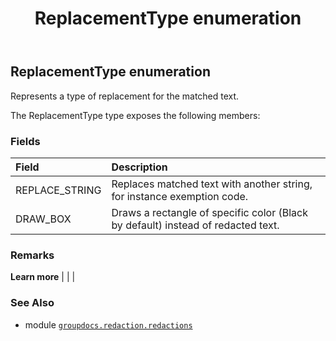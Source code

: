 ﻿---
title: ReplacementType enumeration
second_title: GroupDocs.Redaction for Python via .NET API References
description: 
type: docs
weight: 290
url: /python-net/groupdocs.redaction.redactions/replacementtype/
is_root: false
---

## ReplacementType enumeration

Represents a type of replacement for the matched text.



The ReplacementType type exposes the following members:

### Fields
| Field | Description |
| :- | :- |
| REPLACE_STRING | Replaces matched text with another string, for instance exemption code. |
| DRAW_BOX | Draws a rectangle of specific color (Black by default) instead of redacted text. |



### Remarks 


**Learn more** |
|
 |

### See Also
* module [`groupdocs.redaction.redactions`](..)
